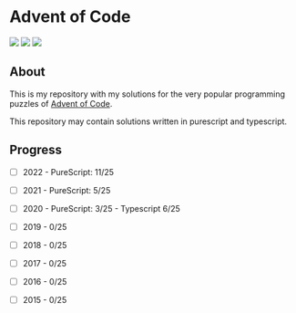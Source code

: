 # Advent of Code

[![](https://img.shields.io/github/followers/vycdev?label=Follow%20me&style=social)](https://github.com/login?return_to=https%3A%2F%2Fgithub.com%2Fvycdev) [![](https://img.shields.io/twitch/status/vycdev?style=social)](https://www.twitch.tv/vycdev) [![](https://img.shields.io/twitter/follow/vycdev?style=social)](https://twitter.com/vycdev)
## About 
This is my repository with my solutions for the very popular programming puzzles of [Advent of Code](https://adventofcode.com/).

This repository may contain solutions written in purescript and typescript. 


## Progress
- [ ] 2022 - PureScript: 11/25 
- [ ] 2021 - PureScript: 5/25 
- [ ] 2020 - PureScript: 3/25 - Typescript 6/25
- [ ] 2019 - 0/25
- [ ] 2018 - 0/25
- [ ] 2017 - 0/25
- [ ] 2016 - 0/25
- [ ] 2015 - 0/25



